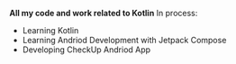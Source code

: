 **All my code and work related to Kotlin**
In process:
- Learning Kotlin 
- Learning Andriod Development with Jetpack Compose
- Developing CheckUp Andriod App
